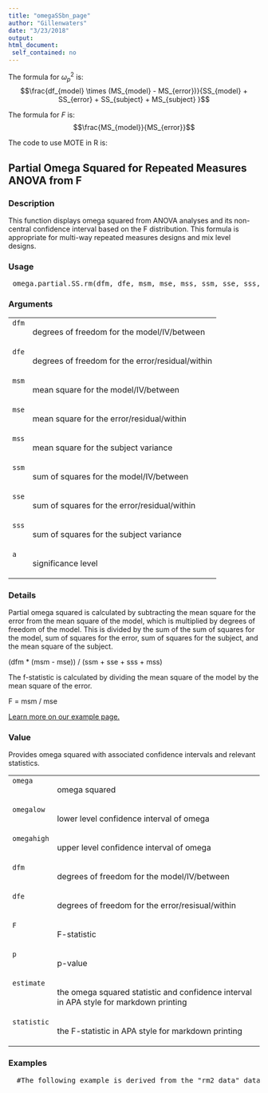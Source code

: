 ```yaml
---
title: "omegaSSbn_page"
author: "Gillenwaters"
date: "3/23/2018"
output: 
html_document:
 self_contained: no
---
```

The formula for $\omega_p^2$ is: $$\frac{df_{model} \times (MS_{model} - MS_{error})}{SS_{model} + SS_{error} + SS_{subject} + MS_{subject} }$$

The formula for *F* is: $$\frac{MS_{model}}{MS_{error}}$$

The code to use MOTE in R is: 
 

 
<h2>Partial Omega Squared for Repeated Measures ANOVA from F</h2>  <h3>Description</h3>  <p>This function displays omega squared from ANOVA analyses and its non-central confidence interval based on the F distribution. This formula is appropriate for multi-way repeated measures designs and mix level designs. </p>   <h3>Usage</h3>  <pre> omega.partial.SS.rm(dfm, dfe, msm, mse, mss, ssm, sse, sss, a = 0.05) </pre>   <h3>Arguments</h3>  <table summary="R argblock"> <tr valign="top"><td><code>dfm</code></td> <td> <p>degrees of freedom for the model/IV/between</p> </td></tr> <tr valign="top"><td><code>dfe</code></td> <td> <p>degrees of freedom for the error/residual/within</p> </td></tr> <tr valign="top"><td><code>msm</code></td> <td> <p>mean square for the model/IV/between</p> </td></tr> <tr valign="top"><td><code>mse</code></td> <td> <p>mean square for the error/residual/within</p> </td></tr> <tr valign="top"><td><code>mss</code></td> <td> <p>mean square for the subject variance</p> </td></tr> <tr valign="top"><td><code>ssm</code></td> <td> <p>sum of squares for the model/IV/between</p> </td></tr> <tr valign="top"><td><code>sse</code></td> <td> <p>sum of squares for the error/residual/within</p> </td></tr> <tr valign="top"><td><code>sss</code></td> <td> <p>sum of squares for the subject variance</p> </td></tr> <tr valign="top"><td><code>a</code></td> <td> <p>significance level</p> </td></tr> </table>   <h3>Details</h3>  <p>Partial omega squared is calculated by subtracting the mean square for the error from the mean square of the model, which is multiplied by degrees of freedom of the model. This is divided by the sum of the sum of squares for the model, sum of squares for the error, sum of squares for the subject, and the mean square of the subject. </p> <p>(dfm * (msm - mse)) / (ssm + sse + sss + mss) </p> <p>The f-statistic is calculated by dividing the mean square of the model by the mean square of the error. </p> <p>F = msm / mse </p> <p><a href="https://www.aggieerin.com/shiny-server/tests/omegaprmss.html">Learn more on our example page.</a> </p>   <h3>Value</h3>  <p>Provides omega squared with associated confidence intervals and relevant statistics. </p> <table summary="R valueblock"> <tr valign="top"><td><code>omega</code></td> <td> <p>omega squared</p> </td></tr> <tr valign="top"><td><code>omegalow</code></td> <td> <p>lower level confidence interval of omega</p> </td></tr> <tr valign="top"><td><code>omegahigh</code></td> <td> <p>upper level confidence interval of omega</p> </td></tr> <tr valign="top"><td><code>dfm</code></td> <td> <p>degrees of freedom for the model/IV/between</p> </td></tr> <tr valign="top"><td><code>dfe</code></td> <td> <p>degrees of freedom for the error/resisual/within</p> </td></tr> <tr valign="top"><td><code>F</code></td> <td> <p>F-statistic</p> </td></tr> <tr valign="top"><td><code>p</code></td> <td> <p>p-value</p> </td></tr> <tr valign="top"><td><code>estimate</code></td> <td> <p>the omega squared statistic and confidence interval in APA style for markdown printing</p> </td></tr> <tr valign="top"><td><code>statistic</code></td> <td> <p>the F-statistic in APA style for markdown printing</p> </td></tr> </table>   <h3>Examples</h3>  <pre>  #The following example is derived from the "rm2_data" dataset, included #in the MOTE library.  #In this experiment people were given word pairs to rate based on #their "relatedness". How many people out of a 100 would put LOST-FOUND #together? Participants were given pairs of words and asked to rate them #on how often they thought 100 people would give the second word if shown #the first word.  The strength of the word pairs was manipulated through #the actual rating (forward strength: FSG) and the strength of the reverse #rating (backward strength: BSG). Is there an interaction between FSG and #BSG when participants are estimating the relation between word pairs?  library(ez) library(reshape) long_mix = melt(rm2_data, id = c("subject", "group")) long_mix$FSG = c(rep("Low-FSG", nrow(rm2_data)),                  rep("High-FSG", nrow(rm2_data)),                  rep("Low-FSG", nrow(rm2_data)),                  rep("High-FSG", nrow(rm2_data))) long_mix$BSG = c(rep("Low-BSG", nrow(rm2_data)*2),                  rep("High-BSG", nrow(rm2_data)*2))  anova_model = ezANOVA(data = long_mix,                       dv = value,                       wid = subject,                       within = .(FSG, BSG),                       detailed = TRUE,                       type = 3)  #You would calculate one partial GOS value for each F-statistic. #You can leave out the MS options if you include all the SS options. #Here's an example for the interaction with typing in numbers. omega.partial.SS.rm(dfm = 1, dfe = 157,                     msm = 2442.948 / 1,                     mse = 5402.567 / 157,                     mss = 76988.130 / 157,                     ssm = 2442.948, sss = 76988.13,                     sse = 5402.567, a = .05)  #Here's an example for the interaction with code. omega.partial.SS.rm(dfm = anova_model$ANOVA$DFn[4],                   dfe = anova_model$ANOVA$DFd[4],                   msm = anova_model$ANOVA$SSn[4] / anova_model$ANOVA$DFn[4],                   mse = anova_model$ANOVA$SSd[4] / anova_model$ANOVA$DFd[4],                   mss = anova_model$ANOVA$SSd[1] / anova_model$ANOVA$DFd[1],                   ssm = anova_model$ANOVA$SSn[4],                   sse = anova_model$ANOVA$SSd[4],                   sss = anova_model$ANOVA$SSd[1],                   a = .05) </pre>   </body></html> 
